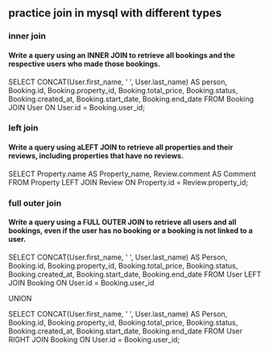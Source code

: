 ## practice join in mysql with different types

### inner join
#### Write a query using an INNER JOIN to retrieve all bookings and the respective users who made those bookings.
SELECT 
  CONCAT(User.first_name, ' ', User.last_name) AS person,
  Booking.id,
  Booking.property_id,
  Booking.total_price,
  Booking.status,
  Booking.created_at,
  Booking.start_date,
  Booking.end_date
FROM Booking
JOIN User
ON User.id = Booking.user_id;


### left join
#### Write a query using aLEFT JOIN to retrieve all properties and their reviews, including properties that have no reviews.
SELECT
  Property.name AS Property_name,
  Review.comment AS Comment
FROM Property
LEFT JOIN Review
ON Property.id = Review.property_id;


### full outer join
#### Write a query using a FULL OUTER JOIN to retrieve all users and all bookings, even if the user has no booking or a booking is not linked to a user.
SELECT 
  CONCAT(User.first_name, ' ', User.last_name) AS Person,
  Booking.id,
  Booking.property_id,
  Booking.total_price,
  Booking.status,
  Booking.created_at,
  Booking.start_date,
  Booking.end_date
FROM User
LEFT JOIN Booking
ON User.id = Booking.user_id

UNION

SELECT 
  CONCAT(User.first_name, ' ', User.last_name) AS Person,
  Booking.id,
  Booking.property_id,
  Booking.total_price,
  Booking.status,
  Booking.created_at,
  Booking.start_date,
  Booking.end_date
FROM User
RIGHT JOIN Booking
ON User.id = Booking.user_id;

